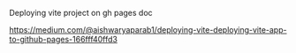 Deploying vite project on gh pages doc

https://medium.com/@aishwaryaparab1/deploying-vite-deploying-vite-app-to-github-pages-166fff40ffd3